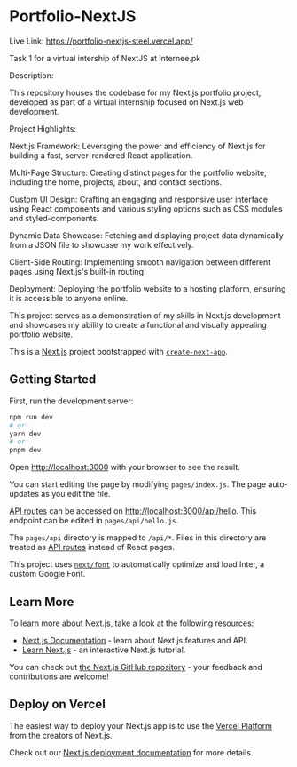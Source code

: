 # Portfolio-NextJS
Live Link: https://portfolio-nextjs-steel.vercel.app/

Task 1 for a virtual intership of NextJS at internee.pk

Description:

This repository houses the codebase for my Next.js portfolio project, developed as part of a virtual internship focused on Next.js web development.

Project Highlights:

Next.js Framework: Leveraging the power and efficiency of Next.js for building a fast, server-rendered React application.

Multi-Page Structure: Creating distinct pages for the portfolio website, including the home, projects, about, and contact sections.

Custom UI Design: Crafting an engaging and responsive user interface using React components and various styling options such as CSS modules and styled-components.

Dynamic Data Showcase: Fetching and displaying project data dynamically from a JSON file to showcase my work effectively.

Client-Side Routing: Implementing smooth navigation between different pages using Next.js's built-in routing.

Deployment: Deploying the portfolio website to a hosting platform, ensuring it is accessible to anyone online.

This project serves as a demonstration of my skills in Next.js development and showcases my ability to create a functional and visually appealing portfolio website.



This is a [Next.js](https://nextjs.org/) project bootstrapped with [`create-next-app`](https://github.com/vercel/next.js/tree/canary/packages/create-next-app).

## Getting Started

First, run the development server:

```bash
npm run dev
# or
yarn dev
# or
pnpm dev
```

Open [http://localhost:3000](http://localhost:3000) with your browser to see the result.

You can start editing the page by modifying `pages/index.js`. The page auto-updates as you edit the file.

[API routes](https://nextjs.org/docs/api-routes/introduction) can be accessed on [http://localhost:3000/api/hello](http://localhost:3000/api/hello). This endpoint can be edited in `pages/api/hello.js`.

The `pages/api` directory is mapped to `/api/*`. Files in this directory are treated as [API routes](https://nextjs.org/docs/api-routes/introduction) instead of React pages.

This project uses [`next/font`](https://nextjs.org/docs/basic-features/font-optimization) to automatically optimize and load Inter, a custom Google Font.

## Learn More

To learn more about Next.js, take a look at the following resources:

- [Next.js Documentation](https://nextjs.org/docs) - learn about Next.js features and API.
- [Learn Next.js](https://nextjs.org/learn) - an interactive Next.js tutorial.

You can check out [the Next.js GitHub repository](https://github.com/vercel/next.js/) - your feedback and contributions are welcome!

## Deploy on Vercel

The easiest way to deploy your Next.js app is to use the [Vercel Platform](https://vercel.com/new?utm_medium=default-template&filter=next.js&utm_source=create-next-app&utm_campaign=create-next-app-readme) from the creators of Next.js.

Check out our [Next.js deployment documentation](https://nextjs.org/docs/deployment) for more details.
